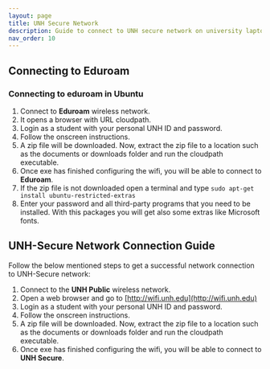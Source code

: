 ```yaml
---
layout: page
title: UNH Secure Network
description: Guide to connect to UNH secure network on university laptop
nav_order: 10
---
```

## Connecting to Eduroam

### Connecting to eduroam in Ubuntu

1. Connect to **Eduroam** wireless network.
2. It opens a browser with URL cloudpath.
3. Login as a student with your personal UNH ID and password.
4. Follow the onscreen instructions.
5. A zip file will be downloaded. Now, extract the zip file to a location such as the documents or downloads folder and run the cloudpath executable.
6. Once exe has finished configuring the wifi, you will be able to connect to **Eduroam**.
7. If the zip file is not downloaded open a terminal and type `sudo apt-get install ubuntu-restricted-extras`
8. Enter your password and all third-party programs that you need to be installed. With this packages you will get also some extras like Microsoft fonts.

## UNH-Secure Network Connection Guide

Follow the below mentioned steps to get a successful network connection to UNH-Secure network:
1.	Connect to the **UNH Public** wireless network.
2.	Open a web browser and go to [http://wifi.unh.edu](http://wifi.unh.edu)
3.	Login as a student with your personal UNH ID and password.
4.	Follow the onscreen instructions.
5.	A zip file will be downloaded. Now, extract the zip file to a location such as the documents or downloads folder and run the cloudpath executable.
6.	Once exe has finished configuring the wifi, you will be able to connect to **UNH Secure**.